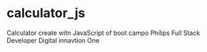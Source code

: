 # calculator_js
Calculator create witn JavaScript of boot campo Philips Full Stack Developer Digital innavtion One
